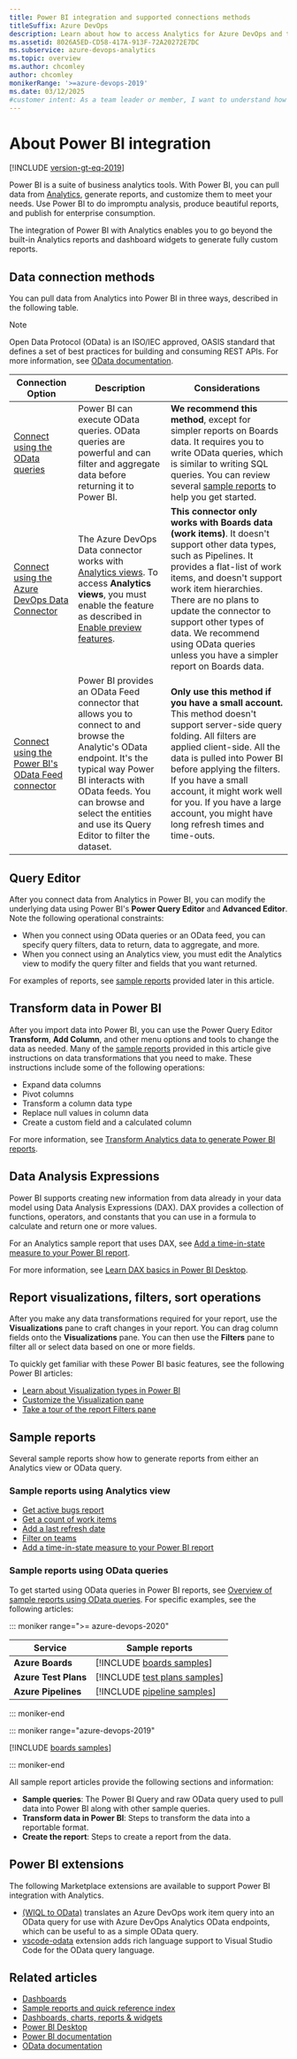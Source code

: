 ```yaml
---
title: Power BI integration and supported connections methods
titleSuffix: Azure DevOps
description: Learn about how to access Analytics for Azure DevOps and the different integration options you can use to connect to Power BI.
ms.assetid: 8026A5ED-CD58-417A-913F-72A20272E7DC
ms.subservice: azure-devops-analytics
ms.topic: overview
ms.author: chcomley
author: chcomley
monikerRange: '>=azure-devops-2019'
ms.date: 03/12/2025
#customer intent: As a team leader or member, I want to understand how to pull data from analytics to use in Power BI reports.
---
```


# About Power BI integration

[!INCLUDE [version-gt-eq-2019](../../includes/version-gt-eq-2019.md)]

Power BI is a suite of business analytics tools. With Power BI, you can pull data from [Analytics](what-is-analytics.md), generate reports, and customize them to meet your needs. Use Power BI to do impromptu analysis, produce beautiful reports, and publish for enterprise consumption.

The integration of Power BI with Analytics enables you to go beyond the built-in Analytics reports and dashboard widgets to generate fully custom reports.

## Data connection methods

You can pull data from Analytics into Power BI in three ways, described in the following table.

> [!NOTE]  
> Open Data Protocol (OData) is an ISO/IEC approved, OASIS standard that defines a set of best practices for building and consuming REST APIs. For more information, see [OData documentation](/odata/).

| **Connection Option** | **Description** | **Considerations** |
|-----------------------|-----------------|--------------------|
| [Connect using the OData queries](odataquery-connect.md) | Power BI can execute OData queries. OData queries are powerful and can filter and aggregate data before returning it to Power BI. | **We recommend this method**, except for simpler reports on Boards data. It requires you to write OData queries, which is similar to writing SQL queries. You can review several [sample reports](sample-odata-overview.md) to help you get started. |
| [Connect using the Azure DevOps Data Connector](data-connector-connect.md) | The Azure DevOps Data connector works with [Analytics views](what-are-analytics-views.md). To access **Analytics views**, you must enable the feature as described in [Enable preview features](../../project/navigation/preview-features.md). | **This connector only works with Boards data (work items)**. It doesn't support other data types, such as Pipelines. It provides a flat-list of work items, and doesn't support work item hierarchies. There are no plans to update the connector to support other types of data. We recommend using OData queries unless you have a simpler report on Boards data. |
| [Connect using the Power BI's OData Feed connector](access-analytics-power-bi.md) | Power BI provides an OData Feed connector that allows you to connect to and browse the Analytic's OData endpoint. It's the typical way Power BI interacts with OData feeds. You can browse and select the entities and use its Query Editor to filter the dataset. | **Only use this method if you have a small account.** This method doesn't support server-side query folding. All filters are applied client-side. All the data is pulled into Power BI before applying the filters. If you have a small account, it might work well for you. If you have a large account, you might have long refresh times and time-outs. |

## Query Editor

After you connect data from Analytics in Power BI, you can modify the underlying data using Power BI's **Power Query Editor** and **Advanced Editor**. Note the following operational constraints:

- When you connect using OData queries or an OData feed, you can specify query filters, data to return, data to aggregate, and more.
- When you connect using an Analytics view, you must edit the Analytics view to modify the query filter and fields that you want returned.

For examples of reports, see [sample reports](#sample-reports) provided later in this article.

## Transform data in Power BI

After you import data into Power BI, you can use the Power Query Editor **Transform**, **Add Column**, and other menu options and tools to change the data as needed. Many of the [sample reports](#sample-reports) provided in this article give instructions on data transformations that you need to make. These instructions include some of the following operations:

- Expand data columns
- Pivot columns
- Transform a column data type
- Replace null values in column data
- Create a custom field and a calculated column

For more information, see [Transform Analytics data to generate Power BI reports](transform-analytics-data-report-generation.md).

## Data Analysis Expressions

Power BI supports creating new information from data already in your data model using Data Analysis Expressions (DAX). DAX provides a collection of functions, operators, and constants that you can use in a formula to calculate and return one or more values.

For an Analytics sample report that uses DAX, see [Add a time-in-state measure to your Power BI report](create-timeinstate-report.md).

For more information, see [Learn DAX basics in Power BI Desktop](/power-bi/transform-model/desktop-quickstart-learn-dax-basics).

## Report visualizations, filters, sort operations

After you make any data transformations required for your report, use the **Visualizations** pane to craft changes in your report. You can drag column fields onto the **Visualizations** pane. You can then use the **Filters** pane to filter all or select data based on one or more fields.

To quickly get familiar with these Power BI basic features, see the following Power BI articles:

- [Learn about Visualization types in Power BI](/power-bi/visuals/power-bi-visualization-types-for-reports-and-q-and-a)
- [Customize the Visualization pane](/power-bi/visuals/power-bi-report-visualizations)
- [Take a tour of the report Filters pane](/power-bi/consumer/end-user-report-filter)

## Sample reports

Several sample reports show how to generate reports from either an Analytics view or OData query.

### Sample reports using Analytics view

- [Get active bugs report](active-bugs-sample-report.md)  
- [Get a count of work items](data-connector-examples.md)  
- [Add a last refresh date](add-last-refresh-time.md)
- [Filter on teams](create-team-filter.md)
- [Add a time-in-state measure to your Power BI report](create-timeinstate-report.md)

### Sample reports using OData queries

To get started using OData queries in Power BI reports, see [Overview of sample reports using OData queries](sample-odata-overview.md). For specific examples, see the following articles:

::: moniker range=">= azure-devops-2020"

|Service  |Sample reports  |
|------------------|---------------------|
|**Azure Boards**|[!INCLUDE [boards samples](includes/sample-fulllist.md)]|
|**Azure Test Plans**  | [!INCLUDE [test plans samples](includes/sample-full-list-test-plans.md)] |
|**Azure Pipelines** |[!INCLUDE [pipeline samples](includes/sample-full-list-pipelines.md)]|

::: moniker-end

::: moniker range="azure-devops-2019"

[!INCLUDE [boards samples](includes/sample-fulllist.md)]

::: moniker-end

All sample report articles provide the following sections and information:

- **Sample queries**: The Power BI Query and raw OData query used to pull data into Power BI along with other sample queries.
- **Transform data in Power BI**: Steps to transform the data into a reportable format.
- **Create the report**: Steps to create a report from the data.

## Power BI extensions

The following Marketplace extensions are available to support Power BI integration with Analytics.

- [(WIQL to OData)](https://marketplace.visualstudio.com/items?itemName=ms-eswm.wiql-to-odata) translates an Azure DevOps work item query into an OData query for use with Azure DevOps Analytics OData endpoints, which can be useful to as a simple OData query.
- [vscode-odata](https://marketplace.visualstudio.com/items?itemName=stansw.vscode-odata) extension adds rich language support to Visual Studio Code for the OData query language.

## Related articles

- [Dashboards](../dashboards/dashboards.md)
- [Sample reports and quick reference index](../extend-analytics/quick-ref.md)
- [Dashboards, charts, reports & widgets](../dashboards/overview.md)
- [Power BI Desktop](/power-bi/fundamentals/desktop-get-the-desktop)
- [Power BI documentation](/power-bi)
- [OData documentation](/odata/)
